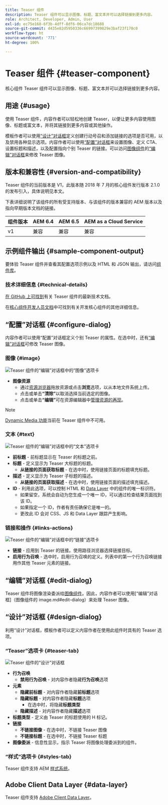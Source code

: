 ```yaml
---
title: Teaser 组件
description: Teaser 组件可以显示图像、标题、富文本并可以选择链接到更多内容。
role: Architect, Developer, Admin, User
exl-id: ec75e168-6f3b-4dff-8df6-06ca7dc18688
source-git-commit: d435e82d5950336c66997399829e3baf23f170c0
workflow-type: ht
source-wordcount: '771'
ht-degree: 100%

---
```


# Teaser 组件 {#teaser-component}

核心组件 Teaser 组件可以显示图像、标题、富文本并可以选择链接到更多内容。

## 用途 {#usage}

使用 Teaser 组件，内容作者可以轻松地创建 Teaser，以便让更多内容使用图像、标题或富文本，并将其链接到更多内容或其他操作。

模板作者可以使用[“设计”对话框](#design-dialog)定义创建行动号召和添加链接的选项是否可用，以及禁用各种显示选项。内容作者可以使用[“配置”对话框](#configure-dialog)来设置图像、定义 CTA、设置标题和描述，以及配置指向个别 Teaser 的链接。可以访问[图像组件](image.md)的[“编辑”对话框](image.md#edit-dialog)来修改 Teaser 图像。

## 版本和兼容性 {#version-and-compatibility}

Teaser 组件的当前版本是 V1，此版本随 2018 年 7 月的核心组件发行版本 2.1.0 的发布引入，具体说明见本文。

下表详细说明了该组件的所有受支持版本、与该组件的版本兼容的 AEM 版本以及指向早期版本文档的链接。

| 组件版本 | AEM 6.4 | AEM 6.5 | AEM as a Cloud Service |
|---|---|---|---|
| v1 | 兼容 | 兼容 | 兼容 |

## 示例组件输出 {#sample-component-output}

要体验 Teaser 组件并查看其配置选项示例以及 HTML 和 JSON 输出，请访问[组件库](https://adobe.com/go/aem_cmp_library_teaser_cn)。

### 技术详细信息 {#technical-details}

[在 GitHub 上可找到](https://adobe.com/go/aem_cmp_tech_teaser_v1_cn)有关 Teaser 组件的最新技术文档。

在[核心组件开发人员文档](/help/developing/overview.md)中可找到有关开发核心组件的其他详细信息。

## “配置”对话框 {#configure-dialog}

内容作者可以使用“配置”对话框定义个别 Teaser 的属性。在选中时，还有[“编辑”对话框](#edit-dialog)可修改 Teaser 图像。

### 图像 {#image}

![Teaser 组件的“编辑”对话框中的“图像”选项卡](/help/assets/teaser-edit-image.png)

* **图像资源**
   * 通过[资源浏览器](https://experienceleague.adobe.com/docs/experience-manager-cloud-service/sites/authoring/fundamentals/environment-tools.html)拖放资源或点击&#x200B;**浏览**&#x200B;选项，以从本地文件系统上传。
   * 点击或单击&#x200B;**“清除”**&#x200B;以取消选择当前选定的图像。
   * 点击或单击&#x200B;**“编辑”**&#x200B;可在资源编辑器中[管理资源的再现](https://experienceleague.adobe.com/docs/experience-manager-cloud-service/assets/manage/manage-digital-assets.html)。

>[!NOTE]
>
>[Dynamic Media 功能](image.md#dynamic-media)当前在 Teaser 组件中不可用。

### 文本 {#text}

![Teaser 组件的“编辑”对话框中的“文本”选项卡](/help/assets/teaser-edit-text.png)

* **前标题** - 前标题显示在 Teaser 的标题之前。
* **标题** - 定义显示为 Teaser 大标题的标题。
   * **从链接的页面获取标题** - 在选中时，使用链接页面的标题填充标题。
* **描述** - 定义显示为 Teaser 子标题的描述。
   * **从链接的页面获取描述** - 在选中时，使用链接页面的描述填充描述。
* **ID** - 利用此选项，可以控制 HTML 和 [Data Layer](/help/developing/data-layer/overview.md) 中的组件的唯一标识符。
   * 如果留空，系统会自动为您生成一个唯一 ID，可以通过检查结果页面找到该 ID。
   * 如果指定一个 ID，作者有责任确保它是唯一的。
   * 更改此 ID 会对 CSS、JS 和 Data Layer 跟踪产生影响。

### 链接和操作 {#links-actions}

![Teaser 组件的“编辑”对话框中的“链接”选项卡](/help/assets/teaser-edit-link.png)

* **链接** - 应用到 Teaser 的链接。使用路径浏览器选择链接目标。
* **启用行为召唤** - 选中时，启用行为召唤的定义。列表中的第一个行为召唤链接用作其他 Teaser 元素的链接。

## “编辑”对话框 {#edit-dialog}

Teaser 组件将图像渲染委派给[图像组件](image.md)。因此，内容作者可以使用[“编辑”对话框]（图像组件的 image.md#edit-dialog）来处理 Teaser 图像。

## “设计”对话框 {#design-dialog}

利用“设计”对话框，模板作者可以定义内容作者在使用此组件时具有的 Teaser 选项。

### “Teaser”选项卡 {#teaser-tab}

![Teaser 组件的“设计”对话框](/help/assets/teaser-design.png)

* **行为召唤**
   * **禁用行为召唤** - 对内容作者隐藏&#x200B;**行为召唤**&#x200B;选项
* **元素**
   * **隐藏前标题** - 对内容作者隐藏&#x200B;**前标题**&#x200B;选项
   * **隐藏标题** - 对内容作者隐藏&#x200B;**标题**&#x200B;选项
      * 在选中时，将隐藏&#x200B;**标题类型**
   * **隐藏描述** - 对内容作者隐藏&#x200B;**描述**&#x200B;选项
* **标题类型** - 定义由 Teaser 的标题使用的 H 标记。
* **链接**
   * **不链接图像** - 在选中时，不链接 Teaser 图像
   * **不链接标题** - 在选中时，不链接 Teaser 标题
* **图像委派** - 信息性显示，指示 Teaser 将图像处理委派到的组件。

### “样式”选项卡 {#styles-tab}

Teaser 组件支持 AEM [样式系统](/help/get-started/authoring.md#component-styling)。

## Adobe Client Data Layer {#data-layer}

Teaser 组件支持 [Adobe Client Data Layer](/help/developing/data-layer/overview.md)。
